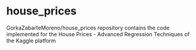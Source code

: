 # house_prices
GorkaZabarteMoreno/house_prices repository contains the code implemented for the House Prices - Advanced Regression Techniques of the Kaggle platform
